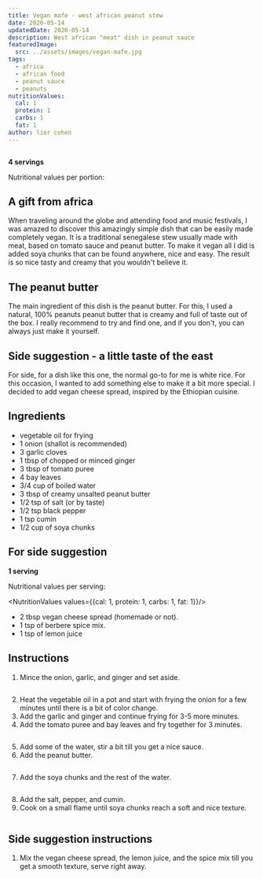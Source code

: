 ```yaml
---
title: Vegan mafe - west african peanut stew
date: 2020-05-14
updatedDate: 2020-05-14
description: West african "meat" dish in peanut sauce
featuredImage:
  src: ../assets/images/vegan-mafe.jpg
tags:
  - africa
  - african food
  - peanut sauce
  - peanuts
nutritionValues:
  cal: 1
  protein: 1
  carbs: 1
  fat: 1
author: lior cohen
---
```


<Image filename="vegan-mafe" />

**4 servings**

Nutritional values per portion:
<NutritionValues fileName="vegan-mafe"/>

## A gift from africa

When traveling around the globe and attending food and music festivals, I was amazed to discover this amazingly simple dish that can be easily made completely vegan.
It is a traditional senegalese stew usually made with meat, based on tomato sauce and peanut butter.
To make it vegan all I did is added soya chunks that can be found anywhere, nice and easy.
The result is so nice tasty and creamy that you wouldn't believe it.

## The peanut butter

The main ingredient of this dish is the peanut butter.
For this, I used a natural, 100% peanuts peanut butter that is creamy and full of taste out of the box.
I really recommend to try and find one, and if you don't, you can always just make it yourself.

## Side suggestion - a little taste of the east

For side, for a dish like this one, the normal go-to for me is white rice.
For this occasion, I wanted to add something else to make it a bit more special.
I decided to add vegan cheese spread, inspired by the Ethiopian cuisine.

## Ingredients

- vegetable oil for frying
- 1 onion (shallot is recommended)
- 3 garlic cloves
- 1 tbsp of chopped or minced ginger
- 3 tbsp of tomato puree
- 4 bay leaves
- 3/4 cup of boiled water
- 3 tbsp of creamy unsalted peanut butter
- 1/2 tsp of salt (or by taste)
- 1/2 tsp black pepper
- 1 tsp cumin
- 1/2 cup of soya chunks

## For side suggestion

**1 serving**

Nutritional values per serving:

<NutritionValues values={{cal: 1, protein: 1, carbs: 1, fat: 1}}/>

- 2 tbsp vegan cheese spread (homemade or not).
- 1 tsp of berbere spice mix.
- 1 tsp of lemon juice

## Instructions

1. Mince the onion, garlic, and ginger and set aside.

<Image filename='onion-garlic-ginger'/>

2. Heat the vegetable oil in a pot and start with frying the onion for a few minutes until there is a bit of color change.
3. Add the garlic and ginger and continue frying for 3-5 more minutes.
4. Add the tomato puree and bay leaves and fry together for 3 minutes.

<Image filename='mafe-tomato-sauce'/>

5. Add some of the water, stir a bit till you get a nice sauce.
6. Add the peanut butter.

<Image filename='mafe-peanut-sauce'/>

7. Add the soya chunks and the rest of the water.

<Image filename='mafe-soya-chunks'/>

8. Add the salt, pepper, and cumin.
9. Cook on a small flame until soya chunks reach a soft and nice texture.

<Image filename='mafe-ready'/>

## Side suggestion instructions

1. Mix the vegan cheese spread, the lemon juice, and the spice mix till you get a smooth texture, serve right away.

<Image filename='mafe-cheese-spread'/>
